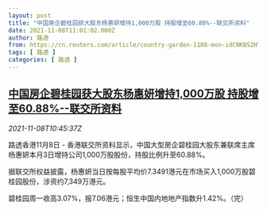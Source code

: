 ```yaml
---
layout: post
title: "中国房企碧桂园获大股东杨惠妍增持1,000万股 持股增至60.88%--联交所资料"
date: 2021-11-08T11:01:02.000Z
author: 路透
from: https://cn.reuters.com/article/country-garden-1108-mon-idCNKBS2HT168
tags: [ 路透 ]
categories: [ 路透 ]
---
```

<!--1636369262000-->
[中国房企碧桂园获大股东杨惠妍增持1,000万股 持股增至60.88%--联交所资料](https://cn.reuters.com/article/country-garden-1108-mon-idCNKBS2HT168)
------

<div>
<div><i>2021-11-08T10:45:37Z</i></div><p>路透香港11月8日 - 香港联交所资料显示，中国大型房企碧桂园大股东兼联席主席杨惠妍本月3日增持公司1,000万股股份，持股比例升至60.88%。</p><p>据联交所权益披露，杨惠妍当日按每股平均价7.3491港元在市场买入1,000万股碧桂园股份，涉资约7,349万港元。</p><p>碧桂园周一收高3.07%，报7.06港元；恒生中国内地地产指数升1.42%。（完） </p>
</div>
